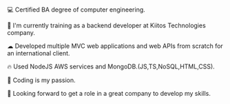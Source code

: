 💻 Certified BA degree of computer engineering.

🚀 I'm currently training as a backend developer at Kiitos Technologies company.

☁ Developed multiple MVC web applications and web APIs from scratch for an international client.

🔥 Used NodeJS AWS services and MongoDB.(JS,TS,NoSQL,HTML,CSS).

🎈 Coding is my passion.

👀 Looking forward to get a role in a great company to develop my skills.
